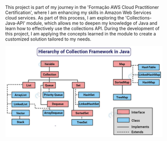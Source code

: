This project is part of my journey in the 'Formação AWS Cloud Practitioner Certification', where I am enhancing my skills in Amazon Web Services cloud services. As part of this process, I am exploring the 'Collections-Java-API' module, which allows me to deepen my knowledge of Java and learn how to effectively use the collections API. During the development of this project, I am applying the concepts learned in the module to create a customized solution tailored to my needs.


![Alt text](image.png)